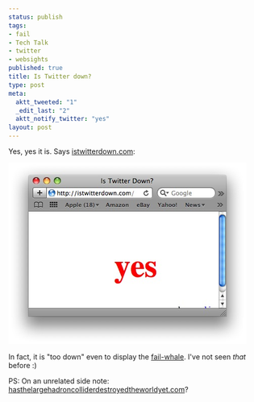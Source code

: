 ```yaml
--- 
status: publish
tags: 
- fail
- Tech Talk
- twitter
- websights
published: true
title: Is Twitter down?
type: post
meta: 
  aktt_tweeted: "1"
  _edit_last: "2"
  aktt_notify_twitter: "yes"
layout: post
---
```

Yes, yes it is. Says <a href="http://istwitterdown.com">istwitterdown.com</a>:

<img src="/media/wp/2009/08/istwitterdown.jpg" alt="istwitterdown?" title="istwitterdown?" width="472" height="360" class="alignnone size-full wp-image-2369" />

In fact, it is "too down" even to display the <a href="http://fredericiana.com/2009/08/01/why-wikipedia-might-need-a-fail-pet-and-why-mozilla-does-not/">fail-whale</a>. I've not seen <em>that</em> before :)

PS: On an unrelated side note: <a href="http://hasthelargehadroncolliderdestroyedtheworldyet.com/">hasthelargehadroncolliderdestroyedtheworldyet.com</a>?
